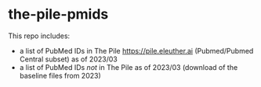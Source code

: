 # the-pile-pmids

This repo includes: 
* a list of PubMed IDs in The Pile https://pile.eleuther.ai (Pubmed/Pubmed Central subset) as of 2023/03
* a list of PubMed IDs *not* in The Pile as of 2023/03 (download of the baseline files from 2023)
